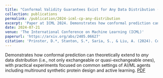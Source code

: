 ```yaml
---
title: "Conformal Validity Guarantees Exist for Any Data Distribution (and How to Find Them)"
collection: publications
permalink: /publication/2024-icml-cp-any-distribution
excerpt: 'Paper at ICML 2024. Demonstrates how conformal prediction can theoretically extend to *any* data distribution (i.e., not only exchangeable or quasi-exchangeable ones), with practical experiments focused on common settings of AI/ML agents including multiround synthetic protein design and active learning.'
date: 2024-07-21
venue: 'The International Conference on Machine Learning (ICML)'
paperurl: 'https://arxiv.org/abs/2405.06627'
citation: 'Prinster, D.*, Stanton, S.*, Saria, S., & Liu, A. (2024). Conformal Validity Guarantees Exist for Any Data Distribution (and How to Find Them). In International Conference on Machine Learning. PMLR.'
---
```

Demonstrates how conformal prediction can theoretically extend to *any* data distribution (i.e., not only exchangeable or quasi-exchangeable ones), with practical experiments focused on common settings of AI/ML agents including multiround synthetic protein design and active learning.
[PDF](https://arxiv.org/abs/2405.06627)
